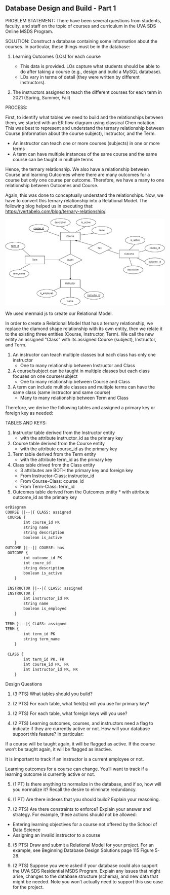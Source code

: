 ## Database Design and Build - Part 1


PROBLEM STATEMENT:
There have been several questions from students, faculty, and staff on the topic of courses and curriculum in the UVA SDS Online MSDS Program.

SOLUTION:
Construct a database containing some information about the courses. In particular, these things must be in the database:
1) Learning Outcomes (LOs) for each course
   * This data is provided. LOs capture what students should be able to do after taking a course (e.g., design and build a MySQL database).
   * LOs vary in terms of detail (they were written by different instructors).

2) The instructors assigned to teach the different courses for each term in 2021 (Spring, Summer, Fall)

PROCESS:

First, to identify what tables we need to build and the relationships between them, we started with an ER flow diagram using classical Chen notation. This was best to represent and understand the ternary relationship between Course (information about the course subject), Instructor, and the Term.
* An instructor can teach one or more courses (subjects) in one or more terms
* A term can have multiple instances of the same course and the same course can be taught in multiple terms

Hence, the ternary relationship. We also have a relationship between Course and learning Outcomes where there are many outcomes for a course but only one course per outcome. Therefore, we have a many to one relationship between Outcomes and Course. 

Again, this was done to conceptually understand the relationships. Now, we have to convert this ternary relationship into a Relational Model. The following blog helped us in executing that: https://vertabelo.com/blog/ternary-relationship/. 
   
![ER_flow](https://github.com/eltsvetk/rrm3nh_DS5111su24_lab_02/blob/main/ER_flowdiagram.png)

We used mermaid js to create our Relational Model. 

In order to create a Relational Model that has a ternary relationship, we replace the diamond shape relationship with its own entity, then we relate it to the existing three entities (Course, Instructor, Term). We call the new entity an assigned "Class" with its assigned Course (subject), Instructor, and Term. 

1) An instructor can teach multiple classes but each class has only one instructor
   * One to many relationship between Instructor and Class
2) A course/subject can be taught in multiple classes but each class focuses on one course/subject
   * One to many relationship between Course and Class
3) A term can include multiple classes and multiple terms can have the same class (same instructor and same course)
   * Many to many relationship between Term and Class

Therefore, we derive the following tables and assigned a primary key or foreign key as needed:

TABLES AND KEYS:
 1) Instructor table derived from the Instructor entity
    * with the attribute instructor_id as the primary key
 2) Course table derived from the Course entity
    * with the attribute course_id as the primary key
 3) Term table derived from the Term entity
    * with the attribute term_id as the primary key
 4) Class table drived from the Class entity
    * 3 attributes are BOTH the primary key and foreign key
    * From Instructor-Class: instructor_id
    * From Course-Class: course_id
    * From Term-Class: term_id
  5) Outcomes table derived from the Outcomes entity
    * with attribute outcome_id as the primary key

```mermaid
erDiagram
COURSE ||--|{ CLASS: assigned
 COURSE {
        int course_id PK
        string name
        string description
        boolean is_active
    }
OUTCOME }|--|| COURSE: has
 OUTCOME {
        int outcome_id PK
        int coure_id
        string description
        boolean is_active
    }

 INSTRUCTOR ||--|{ CLASS: assigned
 INSTRUCTOR {
        int instructor_id PK
        string name
        boolean is_employed
    }

TERM }|--|{ CLASS: assigned
TERM {
        int term_id PK
        string term_name
    }

 CLASS {
        int term_id PK, FK
        int course_id PK, FK
        int instructor_id PK, FK
    }

```

Design Questions

1) (3 PTS) What tables should you build?

2) (2 PTS) For each table, what field(s) will you use for primary key? 

3) (2 PTS) For each table, what foreign keys will you use?

4) (2 PTS) Learning outcomes, courses, and instructors need a flag to indicate if they are currently active or not. How will your database support this feature? In particular:

If a course will be taught again, it will be flagged as active. If the course won’t be taught again, it will be flagged as inactive.

It is important to track if an instructor is a current employee or not.

Learning outcomes for a course can change. You’ll want to track if a learning outcome is currently active or not.

5) (1 PT) Is there anything to normalize in the database, and if so, how will you normalize it? Recall the desire to eliminate redundancy.

6) (1 PT) Are there indexes that you should build? Explain your reasoning.

7) (2 PTS) Are there constraints to enforce? Explain your answer and strategy.
For example, these actions should not be allowed:
- Entering learning objectives for a course not offered by the School of Data Science
- Assigning an invalid instructor to a course

8) (5 PTS) Draw and submit a Relational Model for your project. For an example, see Beginning Database Design Solutions page 115 Figure 5-28.

9) (2 PTS) Suppose you were asked if your database could also support the UVA SDS Residential MSDS Program. Explain any issues that might arise, changes to the database structure (schema), and new data that might be needed. Note you won’t actually need to support this use case for the project.
